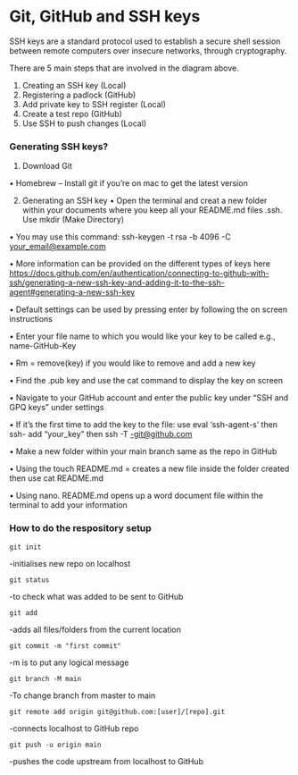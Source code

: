 <h1>Git, GitHub and SSH keys</h1>


SSH keys are a standard protocol used to establish a secure shell session between remote computers over insecure networks, through cryptography. 

There are 5 main steps that are involved in the diagram above. 
1.	Creating an SSH key (Local)
2.	Registering a padlock (GitHub)
3.	Add private key to SSH register (Local)
4.	Create a test repo (GitHub)
5.	Use SSH to push changes (Local)

<h3>Generating SSH keys?</h3>

1.	Download Git

•	Homebrew – Install git if you’re on mac to get the latest version

2.	Generating an SSH key
•	Open the terminal and creat a new folder within your documents where you keep all your README.md files .ssh. Use mkdir (Make Directory)

•	You may use this command: ssh-keygen -t rsa -b 4096 -C your_email@example.com

•	More information can be provided on the different types of keys here https://docs.github.com/en/authentication/connecting-to-github-with-ssh/generating-a-new-ssh-key-and-adding-it-to-the-ssh-agent#generating-a-new-ssh-key

•	Default settings can be used by pressing enter by following the on screen instructions

•	Enter your file name to which you would like your key to be called e.g., name-GitHub-Key

•	Rm = remove(key) if you would like to remove and add a new key

•	Find the .pub key and use the cat command to display the key on screen

•	Navigate to your GitHub account and enter the public key under “SSH and GPQ keys” under settings

•	If it’s the first time to add the key to the file: use eval ‘ssh-agent-s’ then ssh- add “your_key” then ssh -T -git@github.com

•	Make a new folder within your main branch same as the repo in GitHub

•	Using the touch README.md = creates a new file inside the folder created then use cat README.md

•	Using nano. README.md opens up a word document file within the terminal to add your information 

<h3>How to do the respository setup</h3>

	git init 
-initialises new repo on localhost
	
	git status 
-to check what was added to be sent to GitHub

	git add 
-adds all files/folders from the current location

	git commit -m "first commit" 
-m is to put any logical message

	git branch -M main 
-To change branch from master to main

	git remote add origin git@github.com:[user]/[repo].git 
-connects localhost to GitHub repo

	git push -u origin main 
-pushes the code upstream from localhost to GitHub



